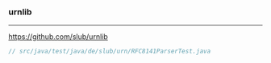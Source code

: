 ### urnlib
---
https://github.com/slub/urnlib

```java
// src/java/test/java/de/slub/urn/RFC8141ParserTest.java



```

```
```

```
```
